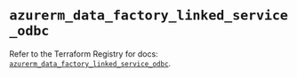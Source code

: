 # `azurerm_data_factory_linked_service_odbc`

Refer to the Terraform Registry for docs: [`azurerm_data_factory_linked_service_odbc`](https://registry.terraform.io/providers/hashicorp/azurerm/2.99.0/docs/resources/data_factory_linked_service_odbc).
